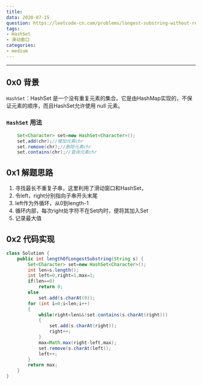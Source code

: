 ```yaml
---
title: 
data: 2020-07-15
question: https://leetcode-cn.com/problems/longest-substring-without-repeating-characters/
tags:
- HashSet
- 滑动窗口
categories:
- medium
---
```


---

## 0x0 背景

`HashSet`：HashSet 是一个没有重复元素的集合。它是由HashMap实现的，不保证元素的顺序，而且HashSet允许使用 null 元素。

### `HashSet` 用法

```java
    Set<Character> set=new HashSet<Character>();
    set,add(chr);//增加元素chr
    set.remove(chr);//删除元素chr
    set.contains(chr);//查询元素chr
```

## 0x1 解题思路

1. 寻找最长不重复子串，这里利用了滑动窗口和HashSet，
2. 令left，right分别指向子串开头末尾
3. left作为外循环，从0到length-1
4. 循环内部，每次right处字符不在Set内时，便将其加入Set
5. 记录最大值

## 0x2 代码实现

```java
class Solution {
    public int lengthOfLongestSubstring(String s) {
        Set<Character> set=new HashSet<Character>();
        int len=s.length();
        int left=0,right=1,max=1;
        if(len==0)
            return 0;
        else
            set.add(s.charAt(0));
        for (int i=0;i<len;i++)
        {
            while(right<len&&!set.contains(s.charAt(right)))
            {
                set.add(s.charAt(right));
                right++;
            }
            max=Math.max(right-left,max);
            set.remove(s.charAt(left));
            left++;
        }
        return max;
    }
}
```

